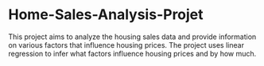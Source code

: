 # Home-Sales-Analysis-Projet
This project aims to analyze the housing sales data and provide information on various factors that influence housing prices. The project uses linear regression to infer what factors influence housing prices and by how much.
